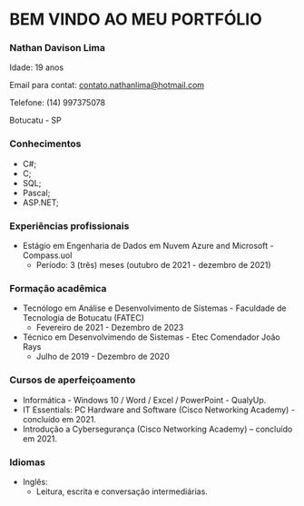 # BEM VINDO AO MEU PORTFÓLIO
### Nathan Davison Lima
Idade: 19 anos

Email para contat: contato.nathanlima@hotmail.com

Telefone: (14) 997375078

Botucatu - SP

### Conhecimentos
- C#;
- C;
- SQL;
- Pascal;
- ASP.NET;

### Experiências profissionais
- Estágio em Engenharia de Dados em Nuvem Azure and Microsoft - Compass.uol
  - Período: 3 (três) meses (outubro de 2021 - dezembro de 2021)

### Formação acadêmica
- Tecnólogo em Análise e Desenvolvimento de Sistemas - Faculdade de Tecnologia de Botucatu (FATEC)
  - Fevereiro de 2021 - Dezembro de 2023
- Técnico em Desenvolvimendo de Sistemas - Etec Comendador João Rays
  - Julho de 2019 - Dezembro de 2020

### Cursos de aperfeiçoamento
- Informática - Windows 10 / Word / Excel / PowerPoint - QualyUp.
- IT Essentials: PC Hardware and Software (Cisco Networking Academy) - concluído
em 2021.
- Introdução a Cybersegurança (Cisco Networking Academy) – concluído em 2021.

### Idiomas
- Inglês:
  - Leitura, escrita e conversação intermediárias.
